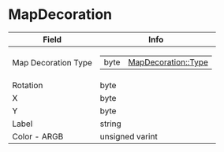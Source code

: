 # MapDecoration

<table><thead><tr><th>Field</th><th>Info</th></tr></thead><tbody>
<tr><td>Map Decoration Type</td><td><table><tbody><tr><td>byte</td><td><a href="../enums/MapDecoration_Type.md">MapDecoration::Type</a></td></tr></tbody></table></td></tr>
<tr><td>Rotation</td><td>byte</td></tr>
<tr><td>X</td><td>byte</td></tr>
<tr><td>Y</td><td>byte</td></tr>
<tr><td>Label</td><td>string</td></tr>
<tr><td>Color - ARGB</td><td>unsigned varint</td></tr>
</tbody></table>